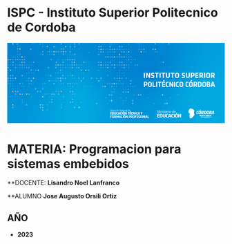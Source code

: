 # ISPC - Instituto Superior Politecnico de Cordoba  

[![Instituto](/assets/BannerElect.png)](/assets/BannerElect.png)
  
# MATERIA: Programacion para sistemas embebidos

**DOCENTE: **Lisandro Noel Lanfranco**

**ALUMNO **Jose Augusto Orsili Ortiz**  

## AÑO
- **2023**
